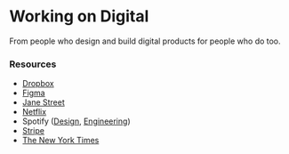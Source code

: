 # Working on Digital

From people who design and build digital products for people who do too.

### Resources

- [Dropbox](https://dropbox.tech)
- [Figma](https://www.figma.com/blog/)
- [Jane Street](https://blog.janestreet.com)
- [Netflix](https://netflixtechblog.com)
- Spotify ([Design](https://medium.com/spotify-design), [Engineering](https://engineering.atspotify.com))
- [Stripe](https://stripe.com/blog)
- [The New York Times](https://open.nytimes.com)
